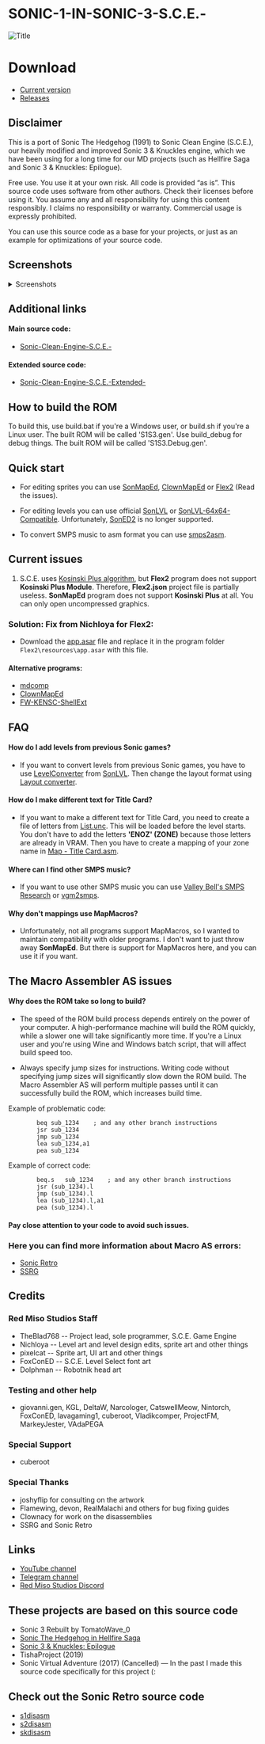 # SONIC-1-IN-SONIC-3-S.C.E.-

![Title](https://i.imgur.com/VbQoOjT.png)

# Download

- [Current version](https://github.com/TheBlad768/Sonic-1-in-Sonic-3-S.C.E.-/archive/refs/heads/flamedriver.zip)
- [Releases](https://github.com/TheBlad768/Sonic-1-in-Sonic-3-S.C.E.-/releases)

## Disclaimer

This is a port of Sonic The Hedgehog (1991) to Sonic Clean Engine (S.C.E.), our heavily modified and improved Sonic 3 & Knuckles engine, which we have been using for a long time for our MD projects (such as Hellfire Saga and Sonic 3 & Knuckles: Epilogue).

Free use. You use it at your own risk. All code is provided “as is”. This source code uses software from other authors. Check their licenses before using it. You assume any and all responsibility for using this content responsibly. I claims no responsibility or warranty. Commercial usage is expressly prohibited.

You can use this source code as a base for your projects, or just as an example for optimizations of your source code.

## Screenshots

<details>
<summary>Screenshots</summary>
 
![1]
![2]
![3]
![4]
![5]
![6]
![7]
![8]
![9]
![10]
![11]
![12]
![13]
![14]
![15]
![16]
![17]
![18]
![19]
![20]
![21]
![22]
![23]
![24]
![25]

[1]: https://i.imgur.com/EqCmjSK.png
[2]: https://i.imgur.com/rtzOHYb.png
[3]: https://i.imgur.com/6YTWpYb.png
[4]: https://i.imgur.com/MLsX9YQ.png
[5]: https://i.imgur.com/MlrJwEI.png
[6]: https://i.imgur.com/l0QAfCO.png
[7]: https://i.imgur.com/dRpyxOJ.png
[8]: https://i.imgur.com/Ta9my76.png
[9]: https://i.imgur.com/FtrAkRO.png
[10]: https://i.imgur.com/6bGlgfN.png
[11]: https://i.imgur.com/fn5ETM9.png
[12]: https://i.imgur.com/K0HpIgu.png
[13]: https://i.imgur.com/BD7Uuzq.png
[14]: https://i.imgur.com/haLN95q.png
[15]: https://i.imgur.com/JT05cue.png
[16]: https://i.imgur.com/X1m8pXp.png
[17]: https://i.imgur.com/V6AfKYw.png
[18]: https://i.imgur.com/D0Eapq5.png
[19]: https://i.imgur.com/QM5eUop.png
[20]: https://i.imgur.com/82Rdk6v.png
[21]: https://i.imgur.com/r6eKElG.png
[22]: https://i.imgur.com/rmrbD5b.png
[23]: https://i.imgur.com/g0tqv5L.png
[24]: https://i.imgur.com/Xp8CwYa.png
[25]: https://i.imgur.com/v39oNGQ.png

</details>

## Additional links

#### Main source code:

- [Sonic-Clean-Engine-S.C.E.-](https://github.com/TheBlad768/Sonic-Clean-Engine-S.C.E.-)

#### Extended source code:

- [Sonic-Clean-Engine-S.C.E.-Extended-](https://github.com/TheBlad768/Sonic-Clean-Engine-S.C.E.-Extended-)

## How to build the ROM

To build this, use build.bat if you're a Windows user, or build.sh if you're a Linux user. The built ROM will be called 'S1S3.gen'. Use build_debug for debug things. The built ROM will be called 'S1S3.Debug.gen'.

## Quick start

- For editing sprites you can use [SonMapEd](https://info.sonicretro.org/SonMapEd), [ClownMapEd](https://info.sonicretro.org/ClownMapEd) or [Flex2](https://info.sonicretro.org/Flex_2) (Read the issues).

- For editing levels you can use official [SonLVL](https://info.sonicretro.org/SonLVL) or [SonLVL-64x64-Compatible](https://github.com/Project1114/SonLVL-64x64-Compatible). Unfortunately, [SonED2](https://info.sonicretro.org/SonED2) is no longer supported.

- To convert SMPS music to asm format you can use [smps2asm](https://forums.sonicretro.org/index.php?threads/smps2asm-and-improved-s-k-driver.26876).

## Current issues

1. S.C.E. uses [Kosinski Plus algorithm](https://github.com/flamewing/mdcomp/blob/master/src/asm/KosinskiPlus.asm), but **Flex2** program does not support **Kosinski Plus Module**. Therefore, **Flex2.json** project file is partially useless. **SonMapEd** program does not support **Kosinski Plus** at all. You can only open uncompressed graphics.

### Solution: Fix from Nichloya for **Flex2**:

- Download the [app.asar](https://github.com/TheBlad768/Sonic-1-in-Sonic-3-S.C.E.-/tree/flamedriver/Utilities/Flex2) file and replace it in the program folder `Flex2\resources\app.asar` with this file.

#### Alternative programs:
- [mdcomp](https://github.com/flamewing/mdcomp/releases)
- [ClownMapEd](https://github.com/Clownacy/ClownMapEd/releases)
- [FW-KENSC-ShellExt](https://github.com/MainMemory/FW-KENSC-ShellExt/releases)

## FAQ

#### How do I add levels from previous Sonic games?

- If you want to convert levels from previous Sonic games, you have to use [LevelConverter](https://info.sonicretro.org/LevelConverter) from [SonLVL](https://info.sonicretro.org/SonLVL). Then change the layout format using [Layout converter](https://github.com/TheBlad768/Sonic-1-in-Sonic-3-S.C.E.-/tree/flamedriver/Utilities/Layout).

#### How do I make different text for Title Card?

- If you want to make a different text for Title Card, you need to create a file of letters from [List.unc](https://github.com/TheBlad768/Sonic-1-in-Sonic-3-S.C.E.-/tree/flamedriver/Objects/Main/Title%20Card/KosinskiPM%20Art/Levels). This will be loaded before the level starts.
You don't have to add the letters **'ENOZ' (ZONE)** because those letters are already in VRAM. Then you have to create a mapping of your zone name in [Map - Title Card.asm](https://github.com/TheBlad768/Sonic-1-in-Sonic-3-S.C.E.-/tree/flamedriver/Objects/Main/Title%20Card/Object%20Data).

#### Where can I find other SMPS music?

- If you want to use other SMPS music you can use [Valley Bell's SMPS Research](https://forums.sonicretro.org/index.php?threads/valley-bells-smps-research.32473) or [vgm2smps](https://github.com/Ivan-YO/vgm2smps/releases).

#### Why don't mappings use MapMacros?

- Unfortunately, not all programs support MapMacros, so I wanted to maintain compatibility with older programs. I don't want to just throw away **SonMapEd**. But there is support for MapMacros here, and you can use it if you want.

## The Macro Assembler AS issues

#### Why does the ROM take so long to build?

- The speed of the ROM build process depends entirely on the power of your computer. A high-performance machine will build the ROM quickly, while a slower one will take significantly more time. If you're a Linux user and you're using Wine and Windows batch script, that will affect build speed too.

- Always specify jump sizes for instructions. Writing code without specifying jump sizes will significantly slow down the ROM build. The Macro Assembler AS will perform multiple passes until it can successfully build the ROM, which increases build time.

Example of problematic code:

```
		beq	sub_1234	; and any other branch instructions
		jsr	sub_1234
		jmp	sub_1234
		lea	sub_1234,a1
		pea	sub_1234
```

Example of correct code:

```
		beq.s	sub_1234	; and any other branch instructions
		jsr	(sub_1234).l
		jmp	(sub_1234).l
		lea	(sub_1234).l,a1
		pea	(sub_1234).l
```

#### Pay close attention to your code to avoid such issues.

### Here you can find more information about Macro AS errors:

- [Sonic Retro](https://forums.sonicretro.org/index.php?threads/guide-to-common-as-assembler-errors.43731/)
- [SSRG](https://sonicresearch.org/community/index.php?threads/guide-to-common-as-assembler-errors.7201/)

## Credits

### Red Miso Studios Staff

- TheBlad768 -- Project lead, sole programmer, S.C.E. Game Engine
- Nichloya -- Level art and level design edits, sprite art and other things
- pixelcat -- Sprite art, UI art and other things
- FoxConED -- S.C.E. Level Select font art
- Dolphman -- Robotnik head art

### Testing and other help

- giovanni.gen, KGL, DeltaW, Narcologer, CatswellMeow, Nintorch, FoxConED, lavagaming1, cuberoot, Vladikcomper, ProjectFM, MarkeyJester, VAdaPEGA

### Special Support

- cuberoot

### Special Thanks

- joshyflip for consulting on the artwork
- Flamewing, devon, RealMalachi and others for bug fixing guides
- Clownacy for work on the disassemblies
- SSRG and Sonic Retro

## Links

- [YouTube channel](https://www.youtube.com/@TheBlad768)
- [Telegram channel](http://t.me/theblad768channel)
- [Red Miso Studios Discord](https://discords.com/servers/redmisostudios)

## These projects are based on this source code

- Sonic 3 Rebuilt by TomatoWave_0
- [Sonic The Hedgehog in Hellfire Saga](https://github.com/TheBlad768/Hellfire-Saga-Public-Source)
- [Sonic 3 & Knuckles: Epilogue](https://github.com/TheBlad768/Sonic-3-Knuckles-Epilogue-Public-Source)
- TishaProject (2019)
- Sonic Virtual Adventure (2017) (Cancelled) — In the past I made this source code specifically for this project (:

## Check out the Sonic Retro source code

- [s1disasm](https://github.com/sonicretro/s1disasm)
- [s2disasm](https://github.com/sonicretro/s2disasm)
- [skdisasm](https://github.com/sonicretro/skdisasm)
